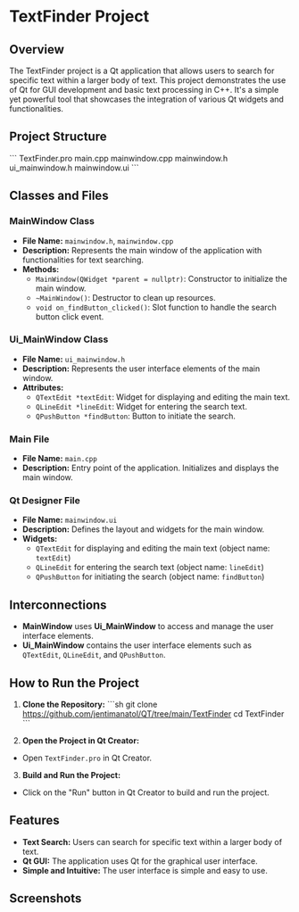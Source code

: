 # TextFinder Project 
 
## Overview 
The TextFinder project is a Qt application that allows users to search for specific text within a larger body of text. This project demonstrates the use of Qt for GUI development and basic text processing in C++. It's a simple yet powerful tool that showcases the integration of various Qt widgets and functionalities. 
 
## Project Structure 
\``` 
TextFinder.pro 
main.cpp 
mainwindow.cpp 
mainwindow.h 
ui_mainwindow.h 
mainwindow.ui 
\``` 
 
## Classes and Files 
 
### MainWindow Class 
- **File Name:** `mainwindow.h`, `mainwindow.cpp` 
- **Description:** Represents the main window of the application with functionalities for text searching. 
- **Methods:** 
  - `MainWindow(QWidget *parent = nullptr)`: Constructor to initialize the main window. 
  - `~MainWindow()`: Destructor to clean up resources. 
  - `void on_findButton_clicked()`: Slot function to handle the search button click event. 
 
### Ui_MainWindow Class 
- **File Name:** `ui_mainwindow.h` 
- **Description:** Represents the user interface elements of the main window. 
- **Attributes:** 
  - `QTextEdit *textEdit`: Widget for displaying and editing the main text. 
  - `QLineEdit *lineEdit`: Widget for entering the search text. 
  - `QPushButton *findButton`: Button to initiate the search. 
 
### Main File 
- **File Name:** `main.cpp` 
- **Description:** Entry point of the application. Initializes and displays the main window. 
 
### Qt Designer File 
- **File Name:** `mainwindow.ui` 
- **Description:** Defines the layout and widgets for the main window. 
- **Widgets:** 
  - `QTextEdit` for displaying and editing the main text (object name: `textEdit`) 
  - `QLineEdit` for entering the search text (object name: `lineEdit`) 
  - `QPushButton` for initiating the search (object name: `findButton`) 
 
## Interconnections 
- **MainWindow** uses **Ui_MainWindow** to access and manage the user interface elements. 
- **Ui_MainWindow** contains the user interface elements such as `QTextEdit`, `QLineEdit`, and `QPushButton`. 
 
## How to Run the Project 
1. **Clone the Repository:** 
  \```sh 
  git clone https://github.com/jentimanatol/QT/tree/main/TextFinder 
  cd TextFinder 
  \``` 
 
2. **Open the Project in Qt Creator:** 
  - Open `TextFinder.pro` in Qt Creator. 
 
3. **Build and Run the Project:** 
  - Click on the "Run" button in Qt Creator to build and run the project. 
 
## Features 
- **Text Search:** Users can search for specific text within a larger body of text. 
- **Qt GUI:** The application uses Qt for the graphical user interface. 
- **Simple and Intuitive:** The user interface is simple and easy to use. 
 
## Screenshots 
